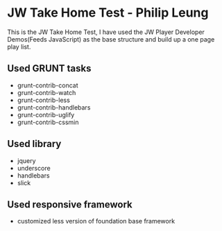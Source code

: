# JW Take Home Test - Philip Leung 

This is the JW Take Home Test, I have used the JW Player Developer Demos(Feeds JavaScript) as the base structure and build up a one page play list.

## Used GRUNT tasks
- grunt-contrib-concat
- grunt-contrib-watch
- grunt-contrib-less
- grunt-contrib-handlebars
- grunt-contrib-uglify
- grunt-contrib-cssmin

## Used library
- jquery
- underscore
- handlebars
- slick

## Used responsive framework
- customized less version of foundation base framework